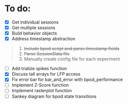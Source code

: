# To do:

- [x] Get individual sessions
- [x] Get multiple sessions
- [x] Build behavior objects
- [x] Address timestamp abstraction
> 1. ~~Include bpod script and parse timestamp fields~~
> 2. ~~Parse SessionData file~~
> 3. Manually create config file for each experiment
- [ ] Add trialize spikes function
- [x] Discuss tall arrays for LFP access
- [x] Fix error bar for bar_and_error with bpod_performance
- [ ] Implement Z-Score function
- [ ] Implement rasterplot function
- [ ] Sankey diagram for bpod state transitions